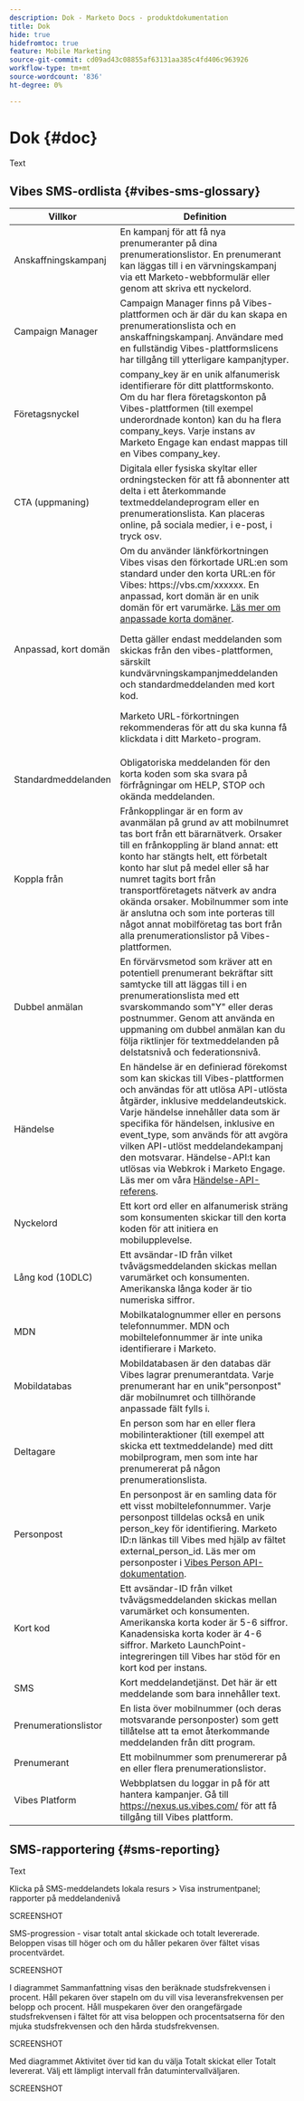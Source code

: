 ```yaml
---
description: Dok - Marketo Docs - produktdokumentation
title: Dok
hide: true
hidefromtoc: true
feature: Mobile Marketing
source-git-commit: cd09ad43c08855af63131aa385c4fd406c963926
workflow-type: tm+mt
source-wordcount: '836'
ht-degree: 0%

---
```


# Dok {#doc}

Text

## Vibes SMS-ordlista {#vibes-sms-glossary}

<table>
<thead>
  <tr>
    <th>Villkor</th>
    <th>Definition</th>
  </tr>
</thead>
<tbody>
  <tr>
    <td>Anskaffningskampanj</td>
    <td>En kampanj för att få nya prenumeranter på dina prenumerationslistor. En prenumerant kan läggas till i en värvningskampanj via ett Marketo-webbformulär eller genom att skriva ett nyckelord.</td>
  </tr>
  <tr>
    <td>Campaign Manager</td>
    <td>Campaign Manager finns på Vibes-plattformen och är där du kan skapa en prenumerationslista och en anskaffningskampanj. Användare med en fullständig Vibes-plattformslicens har tillgång till ytterligare kampanjtyper.</td>
  </tr>
  <tr>
    <td>Företagsnyckel</td>
    <td>company_key är en unik alfanumerisk identifierare för ditt plattformskonto. Om du har flera företagskonton på Vibes-plattformen (till exempel underordnade konton) kan du ha flera company_keys. Varje instans av Marketo Engage kan endast mappas till en Vibes company_key.</td>
  </tr>
  <tr>
    <td>CTA (uppmaning)</td>
    <td>Digitala eller fysiska skyltar eller ordningstecken för att få abonnenter att delta i ett återkommande textmeddelandeprogram eller en prenumerationslista. Kan placeras online, på sociala medier, i e-post, i tryck osv.</td>
  </tr>
  <tr>
    <td>Anpassad, kort domän</td>
    <td>Om du använder länkförkortningen Vibes visas den förkortade URL:en som standard under den korta URL:en för Vibes: https://vbs.cm/xxxxxx. En anpassad, kort domän är en unik domän för ert varumärke. <a href="https://developer-platform.vibes.com/docs/creating-a-custom-short-domain">Läs mer om anpassade korta domäner</a>.<p>
    Detta gäller endast meddelanden som skickas från den vibes-plattformen, särskilt kundvärvningskampanjmeddelanden och standardmeddelanden med kort kod.<p>
    Marketo URL-förkortningen rekommenderas för att du ska kunna få klickdata i ditt Marketo-program.</td>
  </tr>
  <tr>
    <td>Standardmeddelanden</td>
    <td>Obligatoriska meddelanden för den korta koden som ska svara på förfrågningar om HELP, STOP och okända meddelanden.</td>
  </tr>
  <tr>
    <td>Koppla från</td>
    <td>Frånkopplingar är en form av avanmälan på grund av att mobilnumret tas bort från ett bärarnätverk. Orsaker till en frånkoppling är bland annat: ett konto har stängts helt, ett förbetalt konto har slut på medel eller så har numret tagits bort från transportföretagets nätverk av andra okända orsaker. Mobilnummer som inte är anslutna och som inte porteras till något annat mobilföretag tas bort från alla prenumerationslistor på Vibes-plattformen.</td>
  </tr>
  <tr>
    <td>Dubbel anmälan</td>
    <td>En förvärvsmetod som kräver att en potentiell prenumerant bekräftar sitt samtycke till att läggas till i en prenumerationslista med ett svarskommando som"Y" eller deras postnummer. Genom att använda en uppmaning om dubbel anmälan kan du följa riktlinjer för textmeddelanden på delstatsnivå och federationsnivå.</td>
  </tr>
  <tr>
    <td>Händelse</td>
    <td>En händelse är en definierad förekomst som kan skickas till Vibes-plattformen och användas för att utlösa API-utlösta åtgärder, inklusive meddelandeutskick. Varje händelse innehåller data som är specifika för händelsen, inklusive en event_type, som används för att avgöra vilken API-utlöst meddelandekampanj den motsvarar. Händelse-API:t kan utlösas via Webkrok i Marketo Engage. Läs mer om våra <a href="https://developer-platform.vibes.com/reference/event-api">Händelse-API-referens</a>.</td>
  </tr>
  <tr>
    <td>Nyckelord</td>
    <td>Ett kort ord eller en alfanumerisk sträng som konsumenten skickar till den korta koden för att initiera en mobilupplevelse.</td>
  </tr>
  <tr>
    <td>Lång kod (10DLC)</td>
    <td>Ett avsändar-ID från vilket tvåvägsmeddelanden skickas mellan varumärket och konsumenten. Amerikanska långa koder är tio numeriska siffror.</td>
  </tr>
  <tr>
    <td>MDN</td>
    <td>Mobilkatalognummer eller en persons telefonnummer. MDN och mobiltelefonnummer är inte unika identifierare i Marketo.</td>
  </tr>
  <tr>
    <td>Mobildatabas</td>
    <td>Mobildatabasen är den databas där Vibes lagrar prenumerantdata. Varje prenumerant har en unik"personpost" där mobilnumret och tillhörande anpassade fält fylls i.</td>
  </tr>
  <tr>
    <td>Deltagare</td>
    <td>En person som har en eller flera mobilinteraktioner (till exempel att skicka ett textmeddelande) med ditt mobilprogram, men som inte har prenumererat på någon prenumerationslista.</td>
  </tr>
  <tr>
    <td>Personpost</td>
    <td>En personpost är en samling data för ett visst mobiltelefonnummer. Varje personpost tilldelas också en unik person_key för identifiering. Marketo ID:n länkas till Vibes med hjälp av fältet external_person_id. Läs mer om personposter i <a href="https://developer-platform.vibes.com/reference/person-api">Vibes Person API-dokumentation</a>.</td>
  </tr>
  <tr>
    <td>Kort kod</td>
    <td>Ett avsändar-ID från vilket tvåvägsmeddelanden skickas mellan varumärket och konsumenten. Amerikanska korta koder är 5-6 siffror. Kanadensiska korta koder är 4-6 siffror. Marketo LaunchPoint-integreringen till Vibes har stöd för en kort kod per instans.</td>
  </tr>
  <tr>
    <td>SMS</td>
    <td>Kort meddelandetjänst. Det här är ett meddelande som bara innehåller text.</td>
  </tr>
  <tr>
    <td>Prenumerationslistor</td>
    <td>En lista över mobilnummer (och deras motsvarande personposter) som gett tillåtelse att ta emot återkommande meddelanden från ditt program.</td>
  </tr>
  <tr>
    <td>Prenumerant</td>
    <td>Ett mobilnummer som prenumererar på en eller flera prenumerationslistor.</td>
  </tr>
  <tr>
    <td>Vibes Platform</td>
    <td>Webbplatsen du loggar in på för att hantera kampanjer. Gå till <a href="https://nexus.us.vibes.com/">https://nexus.us.vibes.com/</a> för att få tillgång till Vibes plattform.</td>
  </tr>
</tbody>
</table>

## SMS-rapportering {#sms-reporting}

Text

Klicka på SMS-meddelandets lokala resurs > Visa instrumentpanel; rapporter på meddelandenivå

SCREENSHOT

SMS-progression - visar totalt antal skickade och totalt levererade. Beloppen visas till höger och om du håller pekaren över fältet visas procentvärdet.

SCREENSHOT

I diagrammet Sammanfattning visas den beräknade studsfrekvensen i procent. Håll pekaren över stapeln om du vill visa leveransfrekvensen per belopp och procent. Håll muspekaren över den orangefärgade studsfrekvensen i fältet för att visa beloppen och procentsatserna för den mjuka studsfrekvensen och den hårda studsfrekvensen.

SCREENSHOT

Med diagrammet Aktivitet över tid kan du välja Totalt skickat eller Totalt levererat. Välj ett lämpligt intervall från datumintervallväljaren.

SCREENSHOT
